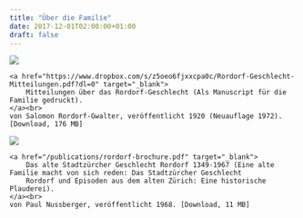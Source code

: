 ```yaml
---
title: "Über die Familie"
date: 2017-12-01T02:00:00+01:00
draft: false
---
```

<p>
    <img src="/images/rordorf-buch-cover.jpg" class="bookcover">

    <a href="https://www.dropbox.com/s/z5oeo6fjxxcpa0c/Rordorf-Geschlecht-Mitteilungen.pdf?dl=0" target="_blank">
        Mitteilungen über das Rordorf-Geschlecht (Als Manuscript für die Familie gedruckt).
    </a><br>
    von Salomon Rordorf-Gwalter, veröffentlicht 1920 (Neuauflage 1972). [Download, 176 MB]
</p>

<div style="clear: left"></div>

<p>
    <img src="/images/rordorf-brochure-cover.png" class="bookcover">

    <a href="/publications/rordorf-brochure.pdf" target="_blank">
        Das alte Stadtzürcher Geschlecht Rordorf 1349-1967 (Eine alte Familie macht von sich reden: Das Stadtzürcher Geschlecht
        Rordorf und Episoden aus dem alten Zürich: Eine historische Plauderei).
    </a><br>
    von Paul Nussberger, veröffentlicht 1968. [Download, 11 MB]
</p>

<div style="clear: left"></div>